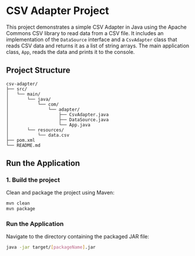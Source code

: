 # CSV Adapter Project

This project demonstrates a simple CSV Adapter in Java using the Apache Commons CSV library to read data from a CSV file. It includes an implementation of the `DataSource` interface and a `CsvAdapter` class that reads CSV data and returns it as a list of string arrays. The main application class, `App`, reads the data and prints it to the console.

## Project Structure

```
csv-adapter/
├── src/
│   └── main/
│       └── java/
│           └── com/
│               └── adapter/
│                   ├── CsvAdapter.java
│                   ├── DataSource.java
│                   └── App.java
│       └── resources/
│           └── data.csv
├── pom.xml
└── README.md
```

## Run the Application

### 1. Build the project

Clean and package the project using Maven:

```sh
mvn clean
mvn package
```

### Run the Application

Navigate to the directory containing the packaged JAR file:

```sh
java -jar target/[packageName].jar
```
